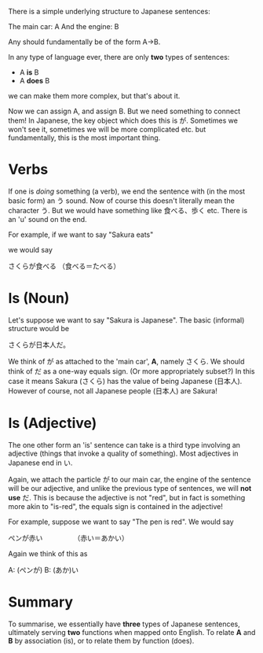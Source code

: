 There is a simple underlying structure to Japanese sentences:

The main car: A
And the engine: B

Any should fundamentally be of the form A->B.

In any type of language ever, there are only **two** types of sentences:

- A **is** B
- A **does** B

we can make them more complex, but that's about it.

Now we can assign A, and assign B. But we need something to connect them! In Japanese, the key object which does this is が. Sometimes we won't see it, sometimes we will be more complicated etc. but fundamentally, this is the most important thing.

# Verbs
If one is *doing* something (a verb), we end the sentence with (in the most basic form) an う sound. Now of course this doesn't literally mean the character う. But we would have something like 食べる、歩く etc. There is an 'u' sound on the end.

For example, if we want to say "Sakura eats"

we would say

さくらが食べる                             （食べる＝たべる）
# Is (Noun)

Let's suppose we want to say "Sakura is Japanese". The basic (informal) structure would be 

さくらが日本人だ。

We think of が as attached to the 'main car', **A**, namely さくら.  We should think of だ as a one-way equals sign. (Or more appropriately subset?) In this case it means Sakura (さくら) has the value of being Japanese (日本人). However of course, not all Japanese people (日本人) are Sakura!

# Is (Adjective)

The one other form an 'is' sentence can take is a third type involving an adjective (things that invoke a quality of something). Most adjectives in Japanese end in い.

Again, we attach the particle が to our main car, the engine of the sentence will be our adjective, and unlike the previous type of sentences, we will **not use** だ. This is because the adjective is not "red", but in fact is something more akin to "is-red", the equals sign is contained in the adjective!

For example, suppose we want to say "The pen is red". We would say

ぺンが赤い　　　　　（赤い＝あかい）

Again we think of this as

A: (ぺンが) B: (あか)い

# Summary

To summarise, we essentially have **three** types of Japanese sentences, ultimately serving **two** functions when mapped onto English. To relate **A** and **B** by association (is), or to relate them by function (does).

